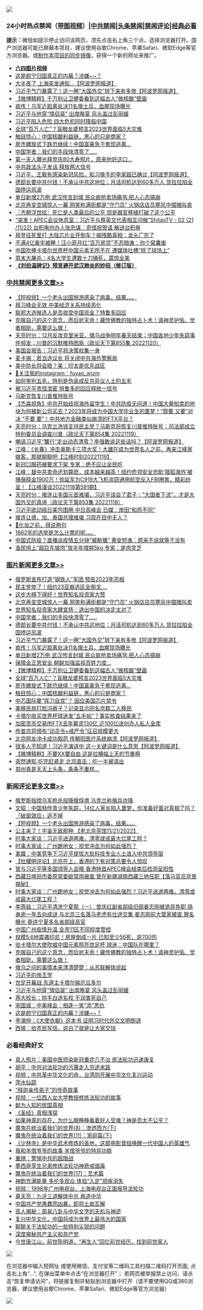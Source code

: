 ![](https://raw.githubusercontent.com/jsvpn/jsproxy/dev/64photo/fqnews-qr.jpg)

<div id="tt">
<h3>24小时热点禁闻（<a href="https://aaa.v2dns.tk/?QAjUl=BgRp5UNKRn&T5Vk=fPVH&Q59Ab=WxGE" target="_blank">带图视频</a>）|<a href="#%E4%B8%AD%E5%85%B1%E7%A6%81%E9%97%BB%E6%9B%B4%E5%A4%9A%E6%96%87%E7%AB%A0">中共禁闻</a>|<a href="#%E5%9B%BE%E7%89%87%E6%96%B0%E9%97%BB%E6%9B%B4%E5%A4%9A%E6%96%87%E7%AB%A0">头条禁闻</a>|<a href="#%E6%96%B0%E9%97%BB%E8%AF%84%E8%AE%BA%E6%9B%B4%E5%A4%9A%E6%96%87%E7%AB%A0">禁闻评论|<a href="#%E5%BF%85%E7%9C%8B%E7%BB%8F%E5%85%B8%E5%A5%BD%E6%96%87">经典必看</a></h3>
<div><b>提示：</b>微信如提示停止访问该网页，须先点击右上角三个点，选择浏览器打开。国产浏览器可能已屏蔽本项目，建议使用谷歌Chrome、苹果Safari、微软Edge等官方浏览器。或<a href="%E5%88%B6%E4%BD%9Cgit%E7%A6%81%E9%97%BB%E9%95%9C%E5%83%8F.md">制作本项目的同步镜像</a>，获得一个新的网址来推广。</div>
<ul>
<li><b><a href="http://d2.v2rss.gq/64.mp4" target="_blank">六四图片视频</a></b></li>
<li><a href="/comments/20221121/1814110.md">这是颜宁归国真正的内幕？涉嫌~~？</a></li>
<li><a href="/cnnews/20221121/1814185.md">大半夜了 上海突发通知…【阿波罗网报道】</a></li>
<li><a href="/topimagenews/20221121/1814203.md">习近平气门暴露了！这一圈“大国外交”转下来有多惨【阿波罗网报道】</a></li>
<li><a href="/topimagenews/20221121/1814152.md">【微博精粹】千万别让卫健委看到这幅古人“做核酸”壁画</a></li>
<li><a href="/topimagenews/20221121/1814188.md">疯传！乌军近距离处决11名俄士兵，血腥现场曝光</a></li>
<li><a href="/comments/20221121/1814183.md">习近平与他穿“情侣装” 出席晚宴 风头盖过彭丽媛</a></li>
<li><a href="/baitai/20221121/1814293.md">习近平陷入危险 四大危机同时降临中国</a></li>
<li><a href="/topimagenews/20221121/1814145.md">全球“百万人亡”？盲眼龙婆预言2023世界面临5大灾难</a></li>
<li><a href="/topimagenews/20221121/1814103.md">触目惊心：中国核酸利益链，黑心的只是商家？</a></li>
<li><a href="/topimagenews/20221121/1814104.md">房市螺旋式下跌恐继续！中国富豪急于套现逃离…</a></li>
<li><a href="/topimagenews/20221122/1814387.md">中国学者：我们的手段快清零了.....</a></li>
<li><a href="/cnnews/20221121/1814169.md">第一夫人曝光拜登庆80大寿照片，原来他好这口…</a></li>
<li><a href="/baitai/20221121/1814173.md">中共政法头子发话 释放两大信号</a></li>
<li><a href="/cnnews/20221121/1814303.md">习近平、王毅有感染新冠风险，和习挽手的李家超已确诊【阿波罗网报道】</a></li>
<li><a href="/topimagenews/20221121/1814282.md">德部长要中共付钱！不承认中共这地位；月活司机达到60多万人 货拉拉陷全国停运风波</a></li>
<li><a href="/topimagenews/20221121/1814187.md">单日新增2万例 武汉传言封城 民众疯抢卖场痛骂:把人心态搞崩</a></li>
<li><a href="/topimagenews/20221122/1814389.md">北京再变空城惊人一幕 网笑称满街都是“守门员” 火锅店店员寒风中摆摊叫卖</a></li>
<li><a href="/ssgc/20221121/1814147.md">〖兲朝浮世绘〗死亡是人类最后的公平 但是器官移植打破了这个公平</a></li>
<li><a href="/sohnews/20221122/1814396.md">“突发！APEC会议休息室：习近平与蔡英文代表相互问候”ShitaoTV - 02 (21 /11/22) 台积电创办人张忠谋：奇怪祝贺语 解谜台积电</a></li>
<li><a href="/cnnews/20221121/1814216.md">拜登往死里打 大陆芯片业开倒车？揭残酷真相：龙头厂完了</a></li>
<li><a href="/yule/20221121/1814204.md">不满4亿豪宅被睡！汪小菲月扛“百万房贷”不忍暗谯：你个窝囊废</a></li>
<li><a href="/ssgc/20221121/1814223.md">中国吹捧卡塔尔世界杯中国元素无所不在 遭媒体吐槽“除了球场上”</a></li>
<li><a href="/cnnews/20221121/1814132.md">周末大屠杀：4名大学生遭数十刀捅死，震惊全美</a></li>
<li><b><a href="/comments/20200207/1272816.md" target="_blank">《刘伯温碑记》预言避开武汉肺炎的妙招（修订版）</a></b></li>
</ul>
</div>

<div class="catlist">
<h3><a href="/cbnews/" target="_blank">中共禁闻</a><span><a href="/cbnews/" target="_blank" rel="nofollow">更多文章>></a></span></h3>
<ul>
<li><a href="/comments/20221122/1814438.md" target="_blank">【短视频】一个老头出国旅游感染了病毒，结果。。。</a></li>
<li><a href="/cbnews/20221122/1814431.md" target="_blank">拜习峰会无效 中美经济关系持续恶化</a></li>
<li><a href="/cbnews/20221122/1814419.md" target="_blank">联邦大选候选人是否收受中国资金？特鲁多回应</a></li>
<li><a href="/comments/20221121/1814281.md" target="_blank">克服自己的这个意念，而后听天命！藏传佛教的独特占卜术！请神灵护佑、觉者相助，需要这么做！</a></li>
<li><a href="/cbnews/20221121/1814102.md" target="_blank">天亮时分：12月反攻克里米亚，俄乌战争明年春天结束；中国各地少年失踪事件频发；川普的沉默推特困局（政论天下第855集 20221120）</a></li>
<li><a href="/cbnews/20221121/1814101.md" target="_blank">美国会报告：习近平将决策权集一身</a></li>
<li><a href="/cbnews/20221121/1814100.md" target="_blank">麦卡锡：若当选议长 将关闭中共海外警察局</a></li>
<li><a href="/cbnews/20221121/1814099.md" target="_blank">美中防长将会晤？美：印太是优先战区</a></li>
<li><a href="/comments/20221121/1814004.md" target="_blank">🌸关注我的instagram：fuyao_wjzm</a></li>
<li><a href="/comments/20221120/1813928.md" target="_blank">如何鉴别五毛，特别是伪装成反共异议人士的五毛</a></li>
<li><a href="/cbnews/20221120/1813887.md" target="_blank">被习近平责怪泄密 特鲁多的回应释放一信号</a></li>
<li><a href="/cbnews/20221120/1813878.md" target="_blank">马斯克恢复川普推特账号</a></li>
<li><a href="/comments/20221120/1813875.md" target="_blank">【杰森视角】中共开始歧视海外留学生！中共防疫无间道！中国大量拍卖的地块为何被新公司买去？2023年将成为中国大学毕业生的噩梦！“既要 又要”对决 “不要 要”！中共地方金融类似崩溃的FTX平台？</a></li>
<li><a href="/cbnews/20221120/1813845.md" target="_blank">天亮时分：乌克兰洗钱支持民主党？马斯克将恢复川普推特账号；司法部成立特别委员会调查川普（政论天下第854集 20221119）</a></li>
<li><a href="/cbnews/20221120/1813828.md" target="_blank">嘲讽习近平“蟹行”走出动态清零？李强敢说这些话吗？【阿波罗网报道】</a></li>
<li><a href="/cbnews/20221120/1813782.md" target="_blank">江峰：《长春》冲击奥斯卡三项大奖！大雄在成为世界名人之前，再来江峰家做客，那就聊聊吧【江峰时刻20221119】</a></li>
<li><a href="/cbnews/20221119/1813614.md" target="_blank">新冠口服药被要求下架 专家：绝不应让全民吃</a></li>
<li><a href="/cbnews/20221119/1813559.md" target="_blank">江峰：替中共卖命还划算麽，成本越来越高！纽约侨领安全忠助‘猎狐海外’被捕保释金1900万！徐延军为C919大飞机盗窃通用航空反入FBI圈套，精彩纷呈！【江峰漫谈20221118第581期】</a></li>
<li><a href="/cbnews/20221119/1813538.md" target="_blank">天亮时分：接连让多国元首难堪，习近平误会了君子；“大国者下流”，才是大国外交的真谛（政论天下第853集 20221118）</a></li>
<li><a href="/cbnews/20221119/1813518.md" target="_blank">习近平欲动摇日美包围圈 中日高峰会 日媒：岸田“和而不同”</a></li>
<li><a href="/cbnews/20221119/1813466.md" target="_blank">接连让德、加、泰国总理难堪 习现在目中无人？</a></li>
<li><a href="/comments/20221119/1813416.md" target="_blank">🫣化妆之前，得说两句</a></li>
<li><a href="/comments/20221119/1813357.md" target="_blank">1862年的选举是怎么计票的呢。。。</a></li>
<li><a href="/cbnews/20221119/1813326.md" target="_blank">中国式防疫？直播谈疫情五分钟“被断播” 黄安怒谯：原来不说就等于没有</a></li>
<li><a href="/cbnews/20221119/1813305.md" target="_blank">渔民捞上“超巨东坡肉”放半年增胖5kg 专家：是肉灵芝</a></li>

</ul>
</div>
<div class="catlist">
<h3><a href="/topimagenews/" target="_blank">图片新闻</a><span><a href="/topimagenews/" target="_blank" rel="nofollow">更多文章>></a></span></h3>
<ul>
<li><a href="/topimagenews/20221122/1814492.md" target="_blank">俄罗斯宣布打造“钢铁人”军团 预告2023年亮相</a></li>
<li><a href="/topimagenews/20221122/1814491.md" target="_blank">民主党惨了！纽约23亚裔选区全倒戈….</a></li>
<li><a href="/topimagenews/20221122/1814446.md" target="_blank">这步大棋下得好！世界知名投资家大赞</a></li>
<li><a href="/topimagenews/20221122/1814389.md" target="_blank">北京再变空城惊人一幕 网笑称满街都是“守门员” 火锅店店员寒风中摆摊叫卖</a></li>
<li><a href="/topimagenews/20221122/1814388.md" target="_blank">世界知名投资家大肆宣扬：退出中国的决定太对了</a></li>
<li><a href="/topimagenews/20221122/1814387.md" target="_blank">中国学者：我们的手段快清零了&#8230;..</a></li>
<li><a href="/topimagenews/20221121/1814282.md" target="_blank">德部长要中共付钱！不承认中共这地位；月活司机达到60多万人 货拉拉陷全国停运风波</a></li>
<li><a href="/topimagenews/20221121/1814203.md" target="_blank">习近平气门暴露了！这一圈“大国外交”转下来有多惨【阿波罗网报道】</a></li>
<li><a href="/topimagenews/20221121/1814188.md" target="_blank">疯传！乌军近距离处决11名俄士兵，血腥现场曝光</a></li>
<li><a href="/topimagenews/20221121/1814187.md" target="_blank">单日新增2万例 武汉传言封城 民众疯抢卖场痛骂:把人心态搞崩</a></li>
<li><a href="/topimagenews/20221121/1814182.md" target="_blank">保障金正恩安全 朝鲜加强监视百姓力度…</a></li>
<li><a href="/topimagenews/20221121/1814152.md" target="_blank">【微博精粹】千万别让卫健委看到这幅古人“做核酸”壁画</a></li>
<li><a href="/topimagenews/20221121/1814145.md" target="_blank">全球“百万人亡”？盲眼龙婆预言2023世界面临5大灾难</a></li>
<li><a href="/topimagenews/20221121/1814104.md" target="_blank">房市螺旋式下跌恐继续！中国富豪急于套现逃离…</a></li>
<li><a href="/topimagenews/20221121/1814103.md" target="_blank">触目惊心：中国核酸利益链，黑心的只是商家？</a></li>
<li><a href="/topimagenews/20221121/1814037.md" target="_blank">中芯国际要“挥刀自宫”？ 因应美国芯片禁令</a></li>
<li><a href="/topimagenews/20221121/1814030.md" target="_blank">美移民局打脸冯裤子？记录显示同名京籍二人移民</a></li>
<li><a href="/topimagenews/20221121/1814025.md" target="_blank">卡塔尔收买世界杯球迷发“五毛帖”？事实核查结果来了</a></li>
<li><a href="/topimagenews/20221120/1813912.md" target="_blank">加密货币交易所FTX去年募资130亿 近100亿进创办人私人金库</a></li>
<li><a href="/topimagenews/20221120/1813909.md" target="_blank">传普京将颁布“动员令+戒严令”征召规模更大</a></li>
<li><a href="/topimagenews/20221120/1813889.md" target="_blank">北京网友冲卡成功取药 传朝阳医疗系统崩溃【阿波罗网报道】</a></li>
<li><a href="/topimagenews/20221120/1813877.md" target="_blank">很多人不知道！习近平演讲中 这一关键词是什么意思【阿波罗网报道】</a></li>
<li><a href="/topimagenews/20221120/1813861.md" target="_blank">【微博精粹】不要XX要自由 这是拉横幅上天的节奏啊</a></li>
<li><a href="/topimagenews/20221120/1813807.md" target="_blank">突然通知 吃完赶紧走 北京直击：吃一半被请出</a></li>
<li><a href="/topimagenews/20221120/1813806.md" target="_blank">郑州真是天天上头条，条条不重样…</a></li>

</ul>
</div>
<div class="catlist">
<h3><a href="/comments/" target="_blank">新闻评论</a><span><a href="/comments/" target="_blank" rel="nofollow">更多文章>></a></span></h3>
<ul>
<li><a href="/comments/20221122/1814463.md" target="_blank">俄罗斯指控乌军枪杀投降俄俘虏 乌克兰称俄兵诈降</a></li>
<li><a href="/comments/20221122/1814462.md" target="_blank">文昭：中国频传青少年失踪，14亿人家长陷入噩梦，你准备好面对真相了吗？「破窗效应」逃不掉</a></li>
<li><a href="/comments/20221122/1814438.md" target="_blank">【短视频】一个老头出国旅游感染了病毒，结果。。。</a></li>
<li><a href="/comments/20221122/1814430.md" target="_blank">公主来了！宇宙无敌那种 【老北京茶馆11/21/2022】</a></li>
<li><a href="/comments/20221122/1814365.md" target="_blank">时事大家谈：习近平进退两难，清零或成最大烂尾工程？</a></li>
<li><a href="/comments/20221122/1814364.md" target="_blank">时事大家谈：广州跪地女：视觉冲击为何如此强烈？</a></li>
<li><a href="/comments/20221122/1814355.md" target="_blank">美媒：中美竞争下习近平提拔大批科技专业人士进入中共领导层</a></li>
<li><a href="/comments/20221121/1814339.md" target="_blank">【杜耀明评论】北京在上，香港的下有对策总要令人惊叹</a></li>
<li><a href="/comments/20221121/1814335.md" target="_blank">曾与习近平等多国领导人会晤 香港特首APEC峰会结束后检测呈阳性</a></li>
<li><a href="/comments/20221121/1814334.md" target="_blank">西藏日喀则市委原常委姚常雨被查 曾在新疆湖南西藏三地任职【落马官员背景揭秘】</a></li>
<li><a href="/comments/20221121/1814333.md" target="_blank">时事大家谈：广州跪地女：视觉冲击为何如此强烈？习近平进退两难，清零或成最大烂尾工程？</a></li>
<li><a href="/comments/20221121/1814310.md" target="_blank">李燕铭：习近平清洗宁夏帮（一） 曾庆红副省部级旧部姜志刚被诡异免职 隐身逾一年去向成谜 与北京三名落马老虎有仕途交集 姜志刚前大管家被查 罪名曝光 牵连宁夏多名省部级高官</a></li>
<li><a href="/comments/20221121/1814302.md" target="_blank">中国广州疫情升温 全市11区不同程度管控</a></li>
<li><a href="/comments/20221121/1814301.md" target="_blank">规模5.6地震袭印尼！房屋倒成一片 已知至少56死、逾700伤</a></li>
<li><a href="/comments/20221121/1814300.md" target="_blank">驻卡塔尔大使吹嘘中国元素照亮世足杯 球迷：中国队在哪里？</a></li>
<li><a href="/comments/20221121/1814281.md" target="_blank">克服自己的这个意念，而后听天命！藏传佛教的独特占卜术！请神灵护佑、觉者相助，需要这么做！</a></li>
<li><a href="/comments/20221121/1814264.md" target="_blank">俄乌之间的事情本来清清楚楚：从苏联解体说起</a></li>
<li><a href="/comments/20221121/1814239.md" target="_blank">习近平的帝王学</a></li>
<li><a href="/comments/20221121/1814184.md" target="_blank">世足开幕战 东道主卡塔尔输厄瓜多尔</a></li>
<li><a href="/comments/20221121/1814183.md" target="_blank">习近平与他穿“情侣装” 出席晚宴 风头盖过彭丽媛</a></li>
<li><a href="/comments/20221121/1814130.md" target="_blank">燕大校长：拱手白送名校 不润害死自己</a></li>
<li><a href="/comments/20221121/1814111.md" target="_blank">宋国诚：中美峰会：相逢一笑“添”恩仇</a></li>
<li><a href="/comments/20221121/1814110.md" target="_blank">这是颜宁归国真正的内幕？涉嫌~~？</a></li>
<li><a href="/comments/20221121/1814109.md" target="_blank">李濠仲：《大使衣橱》这本书 证明习时代外交文明倒退</a></li>
<li><a href="/comments/20221121/1814089.md" target="_blank">西坡：给市民写信，说白了就是让大家交钱</a></li>

</ul>
</div>

<div class="catlist">
<h3>必看经典好文</h3>
<ul>
<li><a href="/comments/20210215/1487728.md" target="_blank">真人照片：美国中医师染新冠重症几不治 炼法轮功迅速康复</a></li>
<li><a href="/cbnews/20200720/1363328.md" target="_blank">胡平：中共对法轮功的污蔑走入穷途末路</a></li>
<li><a href="/comments/20220119/1681422.md" target="_blank">视频：中共革中华文化的命，台湾则开展中华文化复兴运动</a></li>
<li><a href="/cbnews/20210809/1603030.md" target="_blank">萍水仙踪</a></li>
<li><a href="/tculture/20121214/86862.md" target="_blank">“释迦亲传弟子”的传奇故事</a></li>
<li><a href="/comments/20220529/1739017.md" target="_blank">视频：一位西人女大学教授修炼法轮功的故事</a></li>
<li><a href="/comments/20200926/1403589.md" target="_blank">鲜为人知的民国真相</a></li>
<li><a href="/tculture/20201113/1430493.md" target="_blank">《圣经》真相浅探</a></li>
<li><a href="/comments/20200623/1346844.md" target="_blank">如果神真的存在，为什么眼睁睁看着好人受难？神是否太不公平？</a></li>
<li><a href="/topimagenews/20180527/948714.md" target="_blank">魔鬼在统治着我们的世界(8)：渗透西方(下)</a></li>
<li><a href="/topimagenews/20180530/950691.md" target="_blank">魔鬼在统治着我们的世界(11)：家庭篇(下)</a></li>
<li><a href="/comments/20201013/1412612.md" target="_blank">《少林寺》是中华武术修炼的圣地，这部电影曾经唤醒一代中国人的英雄气</a></li>
<li><a href="/tculture/20200917/1398046.md" target="_blank">我和羊倌爷爷的故事 羊倌爷爷的特异功能</a></li>
<li><a href="/comments/20200717/1362287.md" target="_blank">重磅：警惕中共的超限战</a></li>
<li><a href="/topimagenews/20210214/1487270.md" target="_blank">墨西哥孪生兄弟修炼法轮功神奇戒烟毒</a></li>
<li><a href="/topimagenews/20180620/960677.md" target="_blank">魔鬼在统治着我们的世界(17)：艺术篇</a></li>
<li><a href="/comments/20220408/1716562.md" target="_blank">神韵充满能量 多伦多观众 体验“入定”顽疾消失</a></li>
<li><a href="/topimagenews/20180331/921716.md" target="_blank">视频：1998年广州电视台、上海电视台正面报导法轮功</a></li>
<li><a href="/comments/20131119/1029445.md" target="_blank">章天亮：九评三退解体中共 再造中华</a></li>
<li><a href="/comments/20220831/1778527.md" target="_blank">中国共产党愚蠢而凶暴，即将土崩瓦解</a></li>
<li><a href="/aomi/history/20170924/831575.md" target="_blank">高人揭秘：周易八卦与中华文字的天机与神迹</a></li>
<li><a href="/comments/20220924/485408.md" target="_blank">复兴中华文化，中国将成为世界上最伟大的国家</a></li>
<li><a href="/comments/20190417/1114875.md" target="_blank">聊聊关于法轮功的一些特别尖锐的问题</a></li>
<li><a href="/cbnews/20210731/1597512.md" target="_blank">深度揭秘共产主义和共产党</a></li>
<li><a href="/funmedia/20210321/1509617.md" target="_blank">今世唐江山，前世陈明道，“再生人”回忆前世经历，找到前世家人</a></li>

</ul>
</div>

![](https://raw.githubusercontent.com/jsvpn/jsproxy/dev/64photo/fqnews-qr.jpg)

在浏览器中输入短网址 或使用微信、支付宝等二维码工具扫描二维码打开页面, 点击右上角"...", 在弹出菜单中点击“在浏览器打开”； 若网页被举报禁止访问，请点击“恢复申请访问”，将链接复制并粘贴到浏览器中打开（请不要使用QQ或360浏览器，建议使用谷歌Chrome、苹果Safari、微软Edge等官方浏览器）

![](https://raw.githubusercontent.com/jsvpn/jsproxy/dev/64photo/wx.jpg)